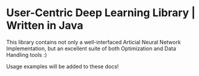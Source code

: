 # User-Centric Deep Learning Library | Written in Java

This library contains not only a well-interfaced Articial Neural Network Implementation, but an excellent suite of both Optimization and Data Handling tools :)

Usage examples will be added to these docs!
